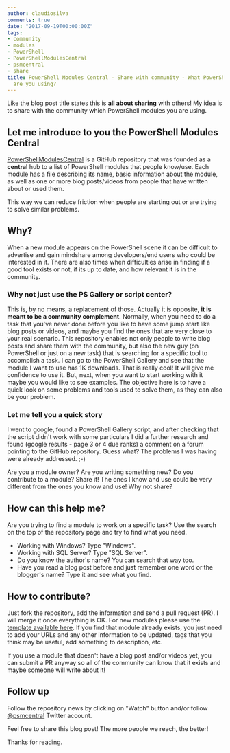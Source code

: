 ```yaml
---
author: claudiosilva
comments: true
date: "2017-09-19T00:00:00Z"
tags:
- community
- modules
- PowerShell
- PowerShellModulesCentral
- psmcentral
- share
title: PowerShell Modules Central - Share with community - What PowerShell modules
  are you using?
---
```

Like the blog post title states this is <strong>all about sharing</strong> with others! My idea is to share with the community which PowerShell modules you are using.

<h2>Let me introduce to you the PowerShell Modules Central</h2>

<a href="https://github.com/ClaudioESSilva/PowerShellModulesCentral" target="_blank">PowerShellModulesCentral</a> is a GitHub repository that was founded as a <strong>central</strong> hub to a list of PowerShell modules that people know/use. Each module has a file describing its name, basic information about the module, as well as one or more blog posts/videos from people that have written about or used them.

This way we can reduce friction when people are starting out or are trying to solve similar problems.

<h2>Why?</h2>

When a new module appears on the PowerShell scene it can be difficult to advertise and gain mindshare among developers/end users who could be interested in it. There are also times when difficulties arise in finding if a good tool exists or not, if its up to date, and how relevant it is in the community.

<h3>Why not just use the PS Gallery or script center?</h3>

This is, by no means, a replacement of those. Actually it is opposite, <strong>it is meant to be a community complement</strong>. Normally, when you need to do a task that you've never done before you like to have some jump start like blog posts or videos, and maybe you find the ones that are very close to your real scenario.
This repository enables not only people to write blog posts and share them with the community, but also the new guy (on PowerShell or just on a new task) that is searching for a specific tool to accomplish a task.
I can go to the PowerShell Gallery and see that the module I want to use has 1K downloads. That is really cool! It will give me confidence to use it. But, next, when you want to start working with it maybe you would like to see examples. The objective here is to have a quick look on some problems and tools used to solve them, as they can also be your problem.

<h3>Let me tell you a quick story</h3>

I went to google, found a PowerShell Gallery script, and after checking that the script didn't work with some particulars I did a further research and found (google results - page 3 or 4 due ranks) a comment on a forum pointing to the GitHub repository. Guess what? The problems I was having were already addressed. ;-)

Are you a module owner? Are you writing something new? Do you contribute to a module? Share it! The ones I know and use could be very different from the ones you know and use! Why not share?

<h2>How can this help me?</h2>

Are you trying to find a module to work on a specific task? Use the search on the top of the repository page and try to find what you need.

<ul>
<li>Working with Windows? Type "Windows".</li>
<li>Working with SQL Server? Type "SQL Server".</li>
<li>Do you know the author's name? You can search that way too.</li>
<li>Have you read a blog post before and just remember one word or the blogger's name? Type it and see what you find.</li>
</ul>

<h2>How to contribute?</h2>

Just fork the repository, add the information and send a pull request (PR). I will merge it once everything is OK.
For new modules please use the <a href="https://github.com/ClaudioESSilva/PowerShellModulesCentral/blob/master/.github/template.md" target="_blank">template available here</a>. If you find that module already exists, you just need to add your URLs and any other information to be updated, tags that you think may be useful, add something to description, etc.

If you use a module that doesn't have a blog post and/or videos yet, you can submit a PR anyway so all of the community can know that it exists and maybe someone will write about it!

<h2>Follow up</h2>

Follow the repository news by clicking on "Watch" button and/or follow <a href="https://twitter.com/psmcentral" target="_blank">@psmcentral</a> Twitter account.

Feel free to share this blog post! The more people we reach, the better!

Thanks for reading.
